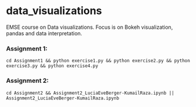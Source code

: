 # data_visualizations
EMSE course on Data visualizations.
Focus is on Bokeh visualization, pandas and data interpretation.


### Assignment 1:
`cd Assignment1 && python exercise1.py && python exercise2.py && python exercise3.py && python exercise4.py`

### Assignment 2:
`cd Assignment2 && Assignment2_LuciaEveBerger-KumailRaza.ipynb || Assignment2_LuciaEveBerger-KumailRaza.ipynb`
